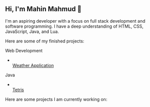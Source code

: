 ## Hi, I'm Mahin Mahmud 👋

I'm an aspiring developer with a focus on full stack development and software programming. I have a deep understanding of HTML, CSS, JavaScript, Java, and Lua.

Here are some of my finished projects:

Web Development
<ul>
  <li></li><a href="https://github.com/MMahmud24/ASC-DemoDay-Project">Weather Application</a></li>
</ul>

Java
<ul>
  <li></li><a href="https://github.com/MMahmud24/APCSA-FinalProject">Tetris</a></li>
</ul>

Here are some projects I am currently working on:

<!--
**MMahmud24/MMahmud24** is a ✨ _special_ ✨ repository because its `README.md` (this file) appears on your GitHub profile.

Here are some ideas to get you started:

- 🔭 I’m currently working on ...
- 🌱 I’m currently learning ...
- 👯 I’m looking to collaborate on ...
- 🤔 I’m looking for help with ...
- 💬 Ask me about ...
- 📫 How to reach me: ...
- 😄 Pronouns: ...
- ⚡ Fun fact: ...
-->

